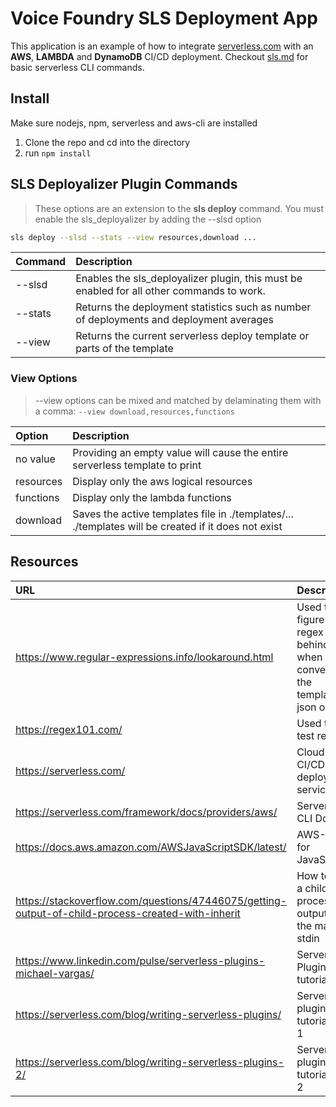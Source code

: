 # Voice Foundry SLS Deployment App

This application is an example of how to integrate [serverless.com](serverless.com) with an **AWS**, **LAMBDA** and **DynamoDB** CI/CD deployment. Checkout [sls.md](https://github.com/oussiden/vf-sls-delpoy/blob/master/sls.md) for basic serverless CLI commands.

## Install

Make sure nodejs, npm, serverless and aws-cli are installed

1. Clone the repo and cd into the directory
2. run `npm install`

## SLS Deployalizer Plugin Commands

> These options are an extension to the **sls deploy** command. You must enable the sls_deployalizer by adding the --slsd option

```bash
sls deploy --slsd --stats --view resources,download ...
````

| Command | Description |
|:--------| :---------- |
|--slsd   | Enables the sls_deployalizer plugin, this must be enabled for all other commands to work. |
|--stats  | Returns the deployment statistics such as number of deployments and deployment averages |
|--view   | Returns the current serverless deploy template or parts of the template |

### **View Options**

> --view options can be mixed and matched by delaminating them with a comma: `--view download,resources,functions`

| Option  | Description |
|:----------| :---------- |
|no value   | Providing an empty value will cause the entire serverless template to print |
|resources  | Display only the aws logical resources |
|functions  | Display only the lambda functions |
|download   | Saves the active templates file in ./templates/...<br> ./templates will be created if it does not exist |

## Resources

| URL       | Description |
|:----------|:------------|
|https://www.regular-expressions.info/lookaround.html| Used to figure out regex look behind when converting the template to json object |
|https://regex101.com/| Used to test regex |
|https://serverless.com/| Cloud CI/CD deployment service|
|https://serverless.com/framework/docs/providers/aws/| Serverless CLI Docs |
|https://docs.aws.amazon.com/AWSJavaScriptSDK/latest/| AWS-SDK for JavaScript |
|https://stackoverflow.com/questions/47446075/getting-output-of-child-process-created-with-inherit| How to get a child process to output to the main stdin|
|https://www.linkedin.com/pulse/serverless-plugins-michael-vargas/| Serverless Plugin tutorial |
|https://serverless.com/blog/writing-serverless-plugins/| Serverless plugin tutorial part 1 |
|https://serverless.com/blog/writing-serverless-plugins-2/ | Serverless plugin tutorial part 2 |